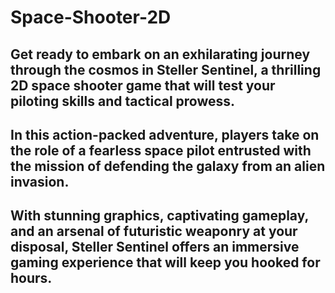 # Space-Shooter-2D
## Get ready to embark on an exhilarating journey through the cosmos in Steller Sentinel, a thrilling 2D space shooter game that will test your piloting skills and tactical prowess.
## In this action-packed adventure, players take on the role of a fearless space pilot entrusted with the mission of defending the galaxy from an alien invasion.
## With stunning graphics, captivating gameplay, and an arsenal of futuristic weaponry at your disposal, Steller Sentinel offers an immersive gaming experience that will keep you hooked for hours.
